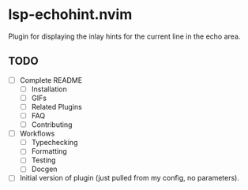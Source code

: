 # lsp-echohint.nvim

Plugin for displaying the inlay hints for the current line in the echo area.

## TODO

- [ ] Complete README
  - [ ] Installation
  - [ ] GIFs
  - [ ] Related Plugins
  - [ ] FAQ
  - [ ] Contributing
- [ ] Workflows
  - [ ] Typechecking
  - [ ] Formatting
  - [ ] Testing
  - [ ] Docgen
- [ ] Initial version of plugin (just pulled from my config, no parameters).
